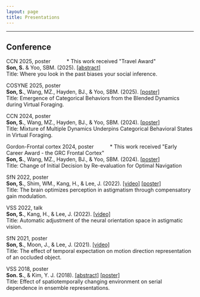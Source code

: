 ```yaml
---
layout: page
title: Presentations
---
```


***

## Conference

CCN 2025, poster &nbsp;&nbsp;&nbsp;&nbsp;&nbsp;&nbsp;&nbsp;&nbsp;&nbsp; * This work received "Travel Award"  <br>
**Son, S.** & Yoo, SBM. (2025). [[abstract]](https://2025.ccneuro.org/abstract_pdf/Son_2025_Where_look_past_biases_social_inference.pdf)<br>
Title: Where you look in the past biases your social inference. <br>

COSYNE 2025, poster <br>
**Son, S.**, Wang, MZ., Hayden, BJ., & Yoo, SBM. (2025). [[poster]](https://drive.google.com/file/d/1qt6dWvYx2divb1lVxhfRFGhSgXntEaSQ/view?usp=sharing) <br>
Title: Emergence of Categorical Behaviors from the Blended Dynamics during Virtual Foraging. <br>

CCN 2024, poster <br>
**Son, S.**, Wang, MZ., Hayden, BJ., & Yoo, SBM. (2024). [[poster]](https://drive.google.com/file/d/1PKWZXMNxkJwP_Z3njse5SY9RPEKfbQRe/view?usp=sharing) <br>
Title: Mixture of Multiple Dynamics Underpins Categorical Behavioral States in Virtual Foraging. <br>

Gordon-Frontal cortex 2024, poster &nbsp;&nbsp;&nbsp;&nbsp;&nbsp;&nbsp;&nbsp;&nbsp;&nbsp; * This work received "Early Career Award - the GRC Frontal Cortex"  <br>
**Son, S.**, Wang, MZ., Hayden, BJ., & Yoo, SBM. (2024). [[poster]](https://drive.google.com/file/d/1PLDdTS4kiPkgLBM-bWtMygCC5T4ZLwaX/view?usp=sharing) <br>
Title: Change of Initial Decision by Re-evaluation for Optimal Navigation <br>

SfN 2022, poster <br>
**Son, S.**, Shim, WM., Kang, H., & Lee, J. (2022). [[video]](https://youtu.be/1we8NadNxqU) [[poster]](https://drive.google.com/file/d/1MN05koFoey5cuhuKoPGWrTHrCNL8TcQI/view?usp=sharing) <br>
Title: The brain optimizes perception in astigmatism through compensatory gain modulation. <br>

VSS 2022, talk <br>
**Son, S.**, Kang, H., & Lee, J. (2022). [[video]](https://youtu.be/iO4vFkADv6E) <br>
Title: Automatic adjustment of the neural orientation space in astigmatic vision. <br>

SfN 2021, poster <br>
**Son, S.**, Moon, J., & Lee, J. (2021). [[video]](https://www.youtube.com/watch?v=za12HqT5_gA) <br>
Title: The effect of temporal expectation on motion direction representation of an occluded object. <br>

VSS 2018, poster <br>
**Son. S.**, & Kim, Y. J. (2018). [[abstract]](https://jov.arvojournals.org/article.aspx?articleid=2699069) [[poster]](https://drive.google.com/file/d/12lPcHovDV4zPp7LffBWsmiESxxpupSz-/view?usp=sharing) <br>
Title: Effect of spatiotemporally changing environment on serial dependence in ensemble representations. <br>
